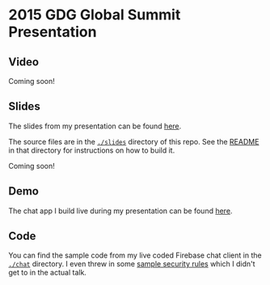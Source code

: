 # 2015 GDG Global Summit Presentation

## Video

Coming soon!

## Slides

The slides from my presentation can be found [here](https://gdg-summit-slides.firebaseapp.com).

The source files are in the [`./slides`](./slides) directory of this repo. See the
[README](./slides/README.md) in that directory for instructions on how to build it.

Coming soon!

## Demo

The chat app I build live during my presentation can be found [here](https://gdg-summit.firebaseapp.com/).

## Code

You can find the sample code from my live coded Firebase chat client in the [`./chat`](./chat)
directory. I even threw in some [sample security rules](./chat/rules.json) which I didn't get to in
the actual talk.
